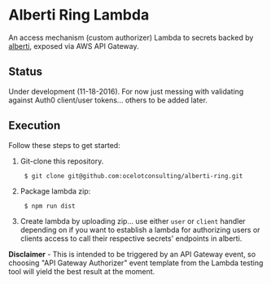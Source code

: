 # Alberti Ring Lambda
An access mechanism (custom authorizer) Lambda to secrets backed by [alberti](https://github.com/ocelotconsulting/alberti), exposed via AWS API Gateway.

## Status
Under development (11-18-2016). For now just messing with validating against Auth0 client/user tokens... others to be added later.

## Execution
Follow these steps to get started:

1. Git-clone this repository.

        $ git clone git@github.com:ocelotconsulting/alberti-ring.git

2. Package lambda zip:

        $ npm run dist

3. Create lambda by uploading zip... use either `user` or `client` handler depending on if you want to establish a lambda for authorizing users or clients access to call their respective secrets' endpoints in alberti.

**Disclaimer** - This is intended to be triggered by an API Gateway event, so choosing "API Gateway Authorizer" event template from the Lambda testing tool will yield the best result at the moment.
